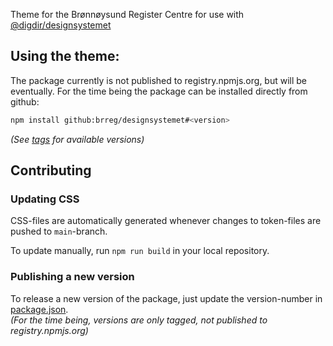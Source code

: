 Theme for the Brønnøysund Register Centre for use with [@digdir/designsystemet](https://github.com/digdir/designsystemet)

## Using the theme:
The package currently is not published to registry.npmjs.org, but will be eventually. For the time being the package can be installed directly from github:

````sh
npm install github:brreg/designsystemet#<version>
````
_(See [tags](https://github.com/brreg/designsystemet/tags) for available versions)_


## Contributing

### Updating CSS
CSS-files are automatically generated whenever changes to token-files are pushed to `main`-branch.

To update manually, run ```npm run build``` in your local repository.


### Publishing a new version
To release a new version of the package, just update the version-number in [package.json](package.json).  
_(For the time being, versions are only tagged, not published to registry.npmjs.org)_
